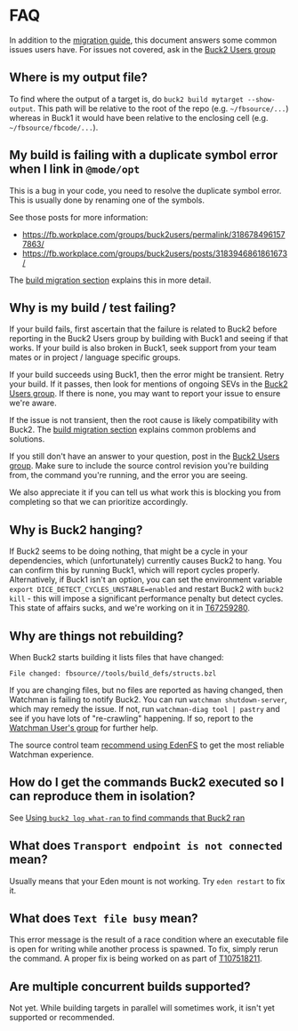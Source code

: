 # FAQ

In addition to the [migration guide](migration_guide.md), this document answers some common issues users have. For issues not covered, ask in the [Buck2 Users group][buck2_users]

## Where is my output file?

To find where the output of a target is, do `buck2 build mytarget --show-output`. This path will be relative to the root of the repo (e.g. `~/fbsource/...`) whereas in Buck1 it would have been relative to the enclosing cell (e.g. `~/fbsource/fbcode/...`).

## My build is failing with a duplicate symbol error when I link in `@mode/opt`

This is a bug in your code, you need to resolve the duplicate symbol error. This is usually done by renaming one of the symbols.

See those posts for more information:

- https://fb.workplace.com/groups/buck2users/permalink/3186784961577863/
- https://fb.workplace.com/groups/buck2users/posts/3183946861861673/

The [build migration section](migration_guide.md#other-changes) explains this in more detail.

## Why is my build  / test failing?

If your build fails, first ascertain that the failure is related to Buck2 before reporting in the Buck2 Users group by building with Buck1 and seeing if that works. If your build is also broken in Buck1, seek support from your team mates or in project / language specific groups.

If your build succeeds using Buck1, then the error might be transient. Retry your build. If it passes, then look for mentions of ongoing SEVs in the [Buck2 Users group][buck2_users]. If there is none, you may want to report your issue to ensure we're aware.

If the issue is not transient, then the root cause is likely compatibility with Buck2. The [build migration section](migration_guide.md#build-migration) explains common problems and solutions.

If you still don't have an answer to your question, post in the [Buck2 Users group][buck2_users]. Make sure to include the source control revision you're building from, the command you're running, and the error you are seeing.

We also appreciate it if you can tell us what work this is blocking you from completing so that we can prioritize accordingly.

## Why is Buck2 hanging?

If Buck2 seems to be doing nothing, that might be a cycle in your dependencies, which (unfortunately) currently causes Buck2 to hang. You can confirm this by running Buck1, which will report cycles properly. Alternatively, if Buck1 isn't an option, you can set the environment variable `export DICE_DETECT_CYCLES_UNSTABLE=enabled` and restart Buck2 with `buck2 kill` - this will impose a significant performance penalty but detect cycles. This state of affairs sucks, and we're working on it in [T67259280](https://www.internalfb.com/tasks/?t=67259280).

## Why are things not rebuilding?

When Buck2 starts building it lists files that have changed:

```shell
File changed: fbsource//tools/build_defs/structs.bzl
```

If you are changing files, but no files are reported as having changed, then Watchman is failing to notify Buck2. You can run `watchman shutdown-server`, which may remedy the issue. If not, run `watchman-diag tool | pastry` and see if you have lots of "re-crawling" happening. If so, report to the [Watchman User's group](https://fb.workplace.com/groups/watchman.users) for further help.

The source control team [recommend using EdenFS](https://www.internalfb.com/intern/wiki/Watchman/Troubleshooting/migration/) to get the most reliable Watchman experience.

## How do I get the commands Buck2 executed so I can reproduce them in isolation?

See [Using `buck2 log what-ran` to find commands that Buck2 ran](developers/what-ran.md)

## What does `Transport endpoint is not connected` mean?

Usually means that your Eden mount is not working. Try `eden restart` to fix it.

## What does `Text file busy` mean?

This error message is the result of a race condition where an executable file is open for writing while another process is spawned. To fix, simply rerun the command. A proper fix is being worked on as part of [T107518211](https://www.internalfb.com/tasks/?t=107518211).

## Are multiple concurrent builds supported?

Not yet. While building targets in parallel will sometimes work, it isn't yet supported or recommended.

  [buck2_users]: https://fb.workplace.com/groups/buck2users
